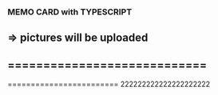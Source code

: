 ### MEMO CARD with TYPESCRIPT
=> pictures will be uploaded
----------------------------
============================
---------------------
========================
222222222222222222222
